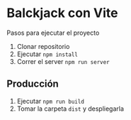 # Balckjack con Vite

Pasos para ejecutar el proyecto

1. Clonar repositorio
2. Ejecutar ```npm install```
3. Correr el server ```npm run server```

## Producción

1. Ejecutar ```npm run build```
2. Tomar la carpeta ```dist``` y despliegarla